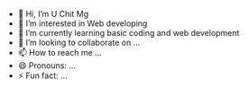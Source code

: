- 👋 Hi, I’m U Chit Mg
- 👀 I’m interested in Web developing
- 🌱 I’m currently learning basic coding and web development
- 💞️ I’m looking to collaborate on ...
- 📫 How to reach me ...
- 😄 Pronouns: ...
- ⚡ Fun fact: ...

<!---
Freddy-UCMg/Freddy-UCMg is a ✨ special ✨ repository because its `README.md` (this file) appears on your GitHub profile.
You can click the Preview link to take a look at your changes.
--->
